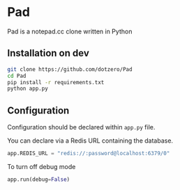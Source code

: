 # Pad

Pad is a notepad.cc clone written in Python

## Installation on dev

```bash
git clone https://github.com/dotzero/Pad
cd Pad
pip install -r requirements.txt
python app.py
```

## Configuration

Configuration should be declared within `app.py` file.

You can declare via a Redis URL containing the database.

```python
app.REDIS_URL = "redis://:password@localhost:6379/0"
```

To turn off debug mode

```python
app.run(debug=False)
```
